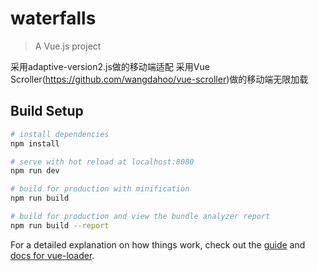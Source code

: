 # waterfalls

> A Vue.js project

采用adaptive-version2.js做的移动端适配
采用Vue Scroller(https://github.com/wangdahoo/vue-scroller)做的移动端无限加载 
## Build Setup

``` bash
# install dependencies
npm install

# serve with hot reload at localhost:8080
npm run dev

# build for production with minification
npm run build

# build for production and view the bundle analyzer report
npm run build --report
```

For a detailed explanation on how things work, check out the [guide](http://vuejs-templates.github.io/webpack/) and [docs for vue-loader](http://vuejs.github.io/vue-loader).
